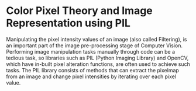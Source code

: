 # Color Pixel Theory and Image Representation using PIL

Manipulating  the  pixel  intensity  values  of  an  image  (also  called Filtering),  is  an important part of the image pre-processing stage of Computer Vision. Performing image manipulation tasks manually through code can be a tedious task, so libraries  such  as PIL  (Python  Imaging  Library)  and OpenCV, which  have  in-built  pixel alteration functions, are often used to achieve such tasks. The  PIL  library  consists  of  methods  that  can  extract  the  pixelmap  from  an  image  and change pixel intensities by iterating over each pixel value.
